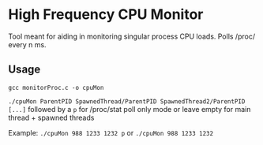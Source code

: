 # High Frequency CPU Monitor
Tool meant for aiding in monitoring singular process CPU loads. Polls /proc/ every n ms.

## Usage
`gcc monitorProc.c -o cpuMon`

`./cpuMon ParentPID SpawnedThread/ParentPID SpawnedThread2/ParentPID [...]` followed by a `p` for /proc/stat poll only mode or leave empty for main thread + spawned threads 

Example: `./cpuMon 988 1233 1232 p` or `./cpuMon 988 1233 1232`